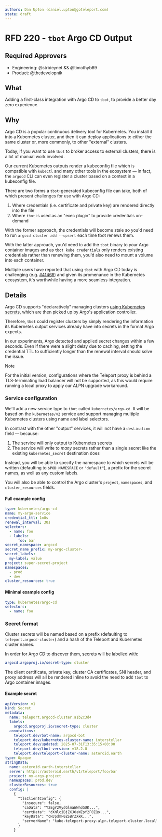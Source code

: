 ```yaml
---
authors: Dan Upton (daniel.upton@goteleport.com)
state: draft
---
```


# RFD 220 - `tbot` Argo CD Output

## Required Approvers

* Engineering: @strideynet && @timothyb89
* Product: @thedevelopnik

## What

Adding a first-class integration with Argo CD to `tbot`, to provide a better
day zero experience.

## Why

Argo CD is a popular continuous delivery tool for Kubernetes. You install it
into a Kubernetes cluster, and then it can deploy applications to either the
same cluster or, more commonly, to other "external" clusters.

Today, if you want to use `tbot` to broker access to external clusters, there is
a lot of manual work involved.

Our current Kubernetes outputs render a kubeconfig file which is compatible with
`kubectl` and many other tools in the ecosystem — in fact, the `argocd` CLI can
even register a cluster based on a context in a kubeconfig file.

There are two forms a `tbot`-generated kubeconfig file can take, both of which
present challenges for use with Argo CD:

1. Where credentials (i.e. certificate and private key) are rendered directly
   into the file
2. Where `tbot` is used as an "exec plugin" to provide credentials on-demand

With the former approach, the credentials will become stale so you'd need to
run `argocd cluster add --upsert` each time tbot renews them.

With the latter approach, you'd need to add the `tbot` binary to your Argo
container images and as `tbot kube credentials` only renders existing
credentials rather than renewing them, you'd also need to mount a volume into
each container.

Multiple users have reported that using `tbot` with Argo CD today is challenging
(e.g. [#41469](https://github.com/gravitational/teleport/discussions/41459)) and
given its promenance in the Kubernetes ecosystem, it's worthwhile having a more
seamless integration.

## Details

Argo CD supports "declaratively" managing clusters
[using Kubernetes secrets](https://argo-cd.readthedocs.io/en/latest/operator-manual/declarative-setup/#clusters),
which are then picked up by Argo's application controller.

Therefore, `tbot` could register clusters by simply rendering the information
its Kubernetes output services already have into secrets in the format Argo
expects.

In our experiments, Argo detected and applied secret changes within a few
seconds. Even if there were a slight delay due to caching, setting the
credential TTL to sufficiently longer than the renewal interval should solve
the issue.

> [!NOTE]
> For the initial version, configurations where the Teleport proxy is behind a
> TLS-terminating load balancer will not be supported, as this would require
> running a local proxy to apply our ALPN upgrade workaround.

### Service configuration

We'll add a new service type to `tbot` called `kubernetes/argo-cd`. It will be
based on the `kubernetes/v2` service and support managing multiple Kubernetes
clusters using name and label selectors.

In contrast with the other "output" services, it will not have a `destination`
field — because:

1. The service will only output to Kubernetes secrets
2. The service will write to *many* secrets rather than a single secret like the
   existing `kubernetes_secret` destination does

Instead, you will be able to specify the namespace to which secrets will be
written (defaulting to `$POD_NAMESPACE` or `"default"`), a prefix for the secret
names, as well as any custom labels.

You will also be able to control the Argo cluster's `project`, `namespaces`, and
`cluster_resources` fields.

#### Full example config

```yaml
type: kubernetes/argo-cd
name: my-argo-service
credential_ttl: 1m0s
renewal_interval: 30s
selectors:
  - name: foo
  - labels:
      foo: bar
secret_namespace: argocd
secret_name_prefix: my-argo-cluster-
secret_labels:
  my-label: value
project: super-secret-project
namespaces:
  - prod
  - dev
cluster_resources: true
```

#### Minimal example config

```yaml
type: kubernetes/argo-cd
selectors:
  - name: foo
```

### Secret format

Cluster secrets will be named based on a prefix (defaulting to `teleport.argocd-cluster`)
and a hash of the Teleport and Kubernetes cluster names.

In order for Argo CD to discover them, secrets will be labelled with:

```yaml
argocd.argoproj.io/secret-type: cluster
```

The client certificate, private key, cluster CA certificates, SNI header, and
proxy address will all be rendered inline to avoid the need to add `tbot` to
Argo container images.

#### Example secret

```yaml
apiVersion: v1
kind: Secret
metadata:
  name: teleport.argocd-cluster.a1b2c3d4
  labels:
    argocd.argoproj.io/secret-type: cluster
  annotations:
    teleport.dev/bot-name: argocd-bot
    teleport.dev/kubernetes-cluster-name: interstellar
    teleport.dev/updated: 2025-07-31T13:35:15+00:00
    teleport.dev/tbot-version: v18.2.0
    teleport.dev/teleport-cluster-name: asteroid.earth
type: Opaque
stringData:
  name: asteroid.earth-interstellar
  server: https://asteroid.earth/v1/teleport/foo/bar
  project: my-argo-project
  namespaces: prod,dev
  clusterResources: true
  config: |
    {
      "tlsClientConfig": {
        "insecure": false,
        "caData": "Y2EgY2VydGlmaWNhdGUK...",
        "certData": "dXNlciBjZXJ0aWZpY2F0ZQo...",
        "keyData": "cHJpdmF0ZSBrZXkK...",
        "serverName": "kube-teleport-proxy-alpn.teleport.cluster.local"
      }
    }
```
